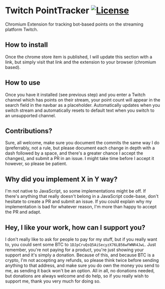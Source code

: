 # Twitch PointTracker [![License](https://img.shields.io/github/license/Kirdow/StreamPoints.svg)](https://github.com/Kirdow/StreamPoints/blob/master/LICENSE)

Chromium Extension for tracking bot-based points on the streaming platform Twitch.

## How to install
Once the chrome store item is published, I will update this section with a link, but simply visit that link and the extension to your browser (chromium based).

## How to use
Once you have it installed (see previous step) and you enter a Twitch channel which has points on their stream, your point count will appear in the search field in the navbar as a placeholder. Automatically updates when you switch stream and automatically resets to default text when you switch to an unsupported channel.

## Contributions?
Sure, all welcome, make sure you document the commits the same way I do (preferrably, not a rule, but please document each change in depth with a dash followed by a space, and there's a greater chance I accept the changes), and submit a PR in an issue. I might take time before I accept it however, so please be patient.

## Why did you implement X in Y way?
I'm not native to JavaScript, so some implementations might be off. If there's anything that really doesn't belong in a JavaScript code-base, don't hesitate to create a PR and submit an issue. If you could explain why my implementation is bad for whatever reason, I'm more than happy to accept the PR and adapt.

## Hey, I like your work, how can I support you?
I don't really like to ask for people to pay for my stuff, but if you really want to, you could sent some BTC to ``1DJpCruQsQ5AiSecyzX76LB56wFWNR4JwL``. Just remember, you're not paying for a product, you're just showing your support and it's simply a donation. Because of this, and because BTC is a crypto, I'm not accepting any refunds, so please think twice before sending anything to that address, and make sure you do own the money you send to me, as sending it back won't be an option. All in all, no donations needed, but donations are always welcome and do help, so if you really wish to support me, thank you very much for doing so.
